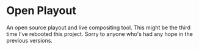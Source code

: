 Open Playout
============
An open source playout and live compositing tool.  This might be the
third time I've rebooted this project.  Sorry to anyone who's had any
hope in the previous versions.
